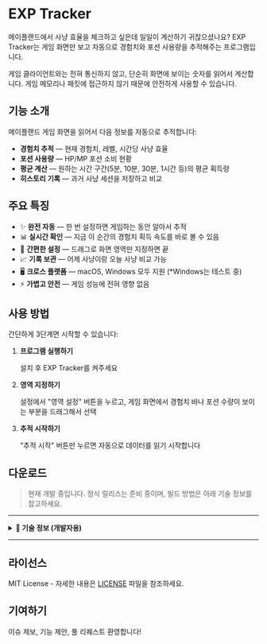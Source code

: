 # EXP Tracker

메이플랜드에서 사냥 효율을 체크하고 싶은데 일일이 계산하기 귀찮으셨나요? EXP Tracker는 게임 화면만 보고 자동으로 경험치와 포션 사용량을 추적해주는 프로그램입니다.

게임 클라이언트와는 전혀 통신하지 않고, 단순히 화면에 보이는 숫자를 읽어서 계산합니다. 게임 메모리나 패킷에 접근하지 않기 때문에 안전하게 사용할 수 있습니다.

## 기능 소개

메이플랜드 게임 화면을 읽어서 다음 정보를 자동으로 추적합니다:

- **경험치 추적** — 현재 경험치, 레벨, 시간당 사냥 효율
- **포션 사용량** — HP/MP 포션 소비 현황
- **평균 계산** — 원하는 시간 구간(5분, 10분, 30분, 1시간 등)의 평균 획득량
- **히스토리 기록** — 과거 사냥 세션을 저장하고 비교

## 주요 특징

- ✨ **완전 자동** — 한 번 설정하면 게임하는 동안 알아서 추적
- 📊 **실시간 확인** — 지금 이 순간의 경험치 획득 속도를 바로 볼 수 있음
- 🎯 **간편한 설정** — 드래그로 화면 영역만 지정하면 끝
- 📈 **기록 보관** — 어제 사냥이랑 오늘 사냥 비교 가능
- 🖥️ **크로스 플랫폼** — macOS, Windows 모두 지원 (*Windows는 테스트 중)
- ⚡ **가볍고 안전** — 게임 성능에 전혀 영향 없음

## 사용 방법

간단하게 3단계면 시작할 수 있습니다:

1. **프로그램 실행하기**

   설치 후 EXP Tracker를 켜주세요

2. **영역 지정하기**

   설정에서 "영역 설정" 버튼을 누르고, 게임 화면에서 경험치 바나 포션 수량이 보이는 부분을 드래그해서 선택

3. **추적 시작하기**

   "추적 시작" 버튼만 누르면 자동으로 데이터를 읽기 시작합니다

## 다운로드

> 현재 개발 중입니다. 정식 릴리스는 준비 중이며, 빌드 방법은 아래 기술 정보를 참고하세요.

---

<details>
<summary><strong>🔧 기술 정보 (개발자용)</strong></summary>

### 기술 스택 요약

- **프론트엔드**: React 19 + TypeScript + Zustand
- **백엔드**: Rust + Tauri 2.x
- **OCR 엔진**: PaddleOCR (Python 서버)
- **화면 캡처**: xcap 라이브러리

### 개발 환경 설정

**필수 요구사항**
- Rust 1.75+ (stable)
- Node.js 18+
- Python 3.10+ (OCR 서버용)
- 플랫폼별 의존성: [Tauri 필수 요구사항](https://tauri.app/v2/guides/prerequisites/) 참조

**설치 및 실행**
```bash
# 의존성 설치
npm install

# Python OCR 서버 설정 (최초 1회)
cd python_ocr_server
python -m venv .venv
source .venv/bin/activate  # Windows: .venv\Scripts\activate
pip install -r requirements.txt

# 개발 서버 실행
npm run tauri dev
```

### 빌드

**프로덕션 빌드**
```bash
npm run tauri build
```

**플랫폼별 빌드**
```bash
# Windows
npm run tauri build -- --target x86_64-pc-windows-msvc

# macOS (Apple Silicon)
npm run tauri build -- --target aarch64-apple-darwin

# macOS (Intel)
npm run tauri build -- --target x86_64-apple-darwin

# Linux
npm run tauri build -- --target x86_64-unknown-linux-gnu
```

### 프로젝트 구조

```
exp-tracker/
├── src/                    # React 프론트엔드
│   ├── components/         # UI 컴포넌트
│   ├── stores/            # Zustand 상태 관리
│   ├── hooks/             # React 커스텀 훅
│   └── services/          # API 통신 레이어
├── src-tauri/             # Rust 백엔드
│   ├── src/
│   │   ├── commands/      # Tauri IPC 명령어
│   │   ├── services/      # 비즈니스 로직
│   │   └── models/        # 데이터 구조
│   └── resources/         # 번들 리소스
├── python_ocr_server/     # OCR 처리 서버
└── tests/                 # 통합 테스트
```

### 아키텍처 개요

1. **Tauri (Rust)**: 화면 캡처 및 애플리케이션 로직
2. **Python OCR 서버**: 이미지에서 텍스트 추출
3. **React 프론트엔드**: 사용자 인터페이스 및 데이터 시각화

</details>

---

## 라이선스

MIT License - 자세한 내용은 [LICENSE](LICENSE) 파일을 참조하세요.

## 기여하기

이슈 제보, 기능 제안, 풀 리퀘스트 환영합니다!

